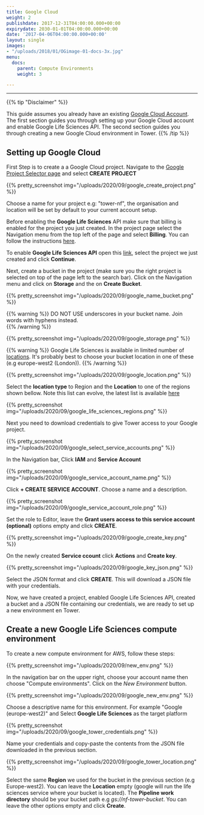 ```yaml
---
title: Google Cloud
weight: 2
publishdate: 2017-12-31T04:00:00.000+00:00
expirydate: 2030-01-01T04:00:00.000+00:00
date: '2017-04-06T04:00:00.000+00:00'
layout: single
images:
- "/uploads/2018/01/OGimage-01-docs-3x.jpg"
menu:
  docs:
    parent: Compute Environments
    weight: 3

---
```

---
{{% tip "Disclaimer" %}}
<!-- If you already have Batch environment pre-configured skip Froge and go to Launch -->
This guide assumes you already have an existing [Google Cloud Account](https://console.cloud.google.com). The first section guides you through setting up your Google Cloud account and enable Google Life Sciences API. The second section guides you through creating a new Google Cloud environment in Tower.
{{% /tip %}}

## Setting up Google Cloud

First Step is to create a a Google Cloud project. Navigate to the [Google Project Selector page](https://console.cloud.google.com/projectselector2) and select **CREATE PROJECT**

{{% pretty_screenshot img="/uploads/2020/09/google_create_project.png" %}}

Choose a name for your project e.g: "tower-nf", the organisation and location will be set by default to your current account setup.

Before enabling the **Google Life Sciences** API make sure that billing is enabled for the project you just created. In the project page select the Navigation menu from the top left of the page and select **Billing**. You can follow the instructions [here](https://cloud.google.com/billing/docs/how-to/modify-project).

To enable **Google Life Sciences API** open this [link](https://console.cloud.google.com/flows/enableapi?apiid=lifesciences.googleapis.com%2Ccompute.googleapis.com%2Cstorage-api.googleapis.com), select the project we just created and click **Continue**.

Next, create a bucket in the project (make sure you the right project is selected on top of the page left to the search bar). Click on the Navigation menu and click on **Storage** and the on **Create Bucket**.

{{% pretty_screenshot img="/uploads/2020/09/google_name_bucket.png" %}}

{{% warning %}}
DO NOT USE underscores in your bucket name. Join words with hyphens instead.   
{{% /warning %}}


{{% pretty_screenshot img="/uploads/2020/09/google_storage.png" %}}

{{% warning %}}
Google Life Sciences is available in limited number of [locations](https://cloud.google.com/life-sciences/docs/concepts/locations). It's probably best to choose your bucket location in one of these (e.g europe-west2 (London)).
{{% /warning %}}

{{% pretty_screenshot img="/uploads/2020/09/google_location.png" %}}

Select the **location type** to Region and the **Location** to one of the regions shown bellow. Note this list can evolve, the latest list is available [here](https://cloud.google.com/life-sciences/docs/concepts/locations)

{{% pretty_screenshot img="/uploads/2020/09/google_life_sciences_regions.png" %}}

Next you need to download credentials to give Tower access to your Google project.

{{% pretty_screenshot img="/uploads/2020/09/google_select_service_accounts.png" %}}

In the Navigation bar, Click **IAM** and **Service Account**

{{% pretty_screenshot img="/uploads/2020/09/google_service_account_name.png" %}}

Click **+ CREATE SERVICE ACCOUNT**. Choose a name and a description.

{{% pretty_screenshot img="/uploads/2020/09/google_service_account_role.png" %}}

Set the role to Editor, leave the **Grant users access to this service account (optional)** options empty and click **CREATE**.

{{% pretty_screenshot img="/uploads/2020/09/google_create_key.png" %}}

On the newly created **Service ccount** click **Actions** and **Create key**.

{{% pretty_screenshot img="/uploads/2020/09/google_key_json.png" %}}

Select the JSON format and click **CREATE**. This will download a JSON file with your credentials.


Now, we have created a project, enabled Google Life Sciences API, created a bucket and a JSON file containing our credentials, we are ready to set up a new environment en Tower.

## Create a new Google Life Sciences compute environment

To create a new compute environment for AWS, follow these steps:

{{% pretty_screenshot img="/uploads/2020/09/new_env.png" %}}

In the navigation bar on the upper right, choose your account name then choose "Compute environments". Click on the *New Environment* button.

{{% pretty_screenshot img="/uploads/2020/09/google_new_env.png" %}}

Choose a descriptive name for this environment. For example "Google (europe-west2)" and Select **Google Life Sciences** as the target platform

{{% pretty_screenshot img="/uploads/2020/09/google_tower_credentials.png" %}}

Name your credentials and copy-paste the contents from the JSON file downloaded in the previous section.

{{% pretty_screenshot img="/uploads/2020/09/google_tower_location.png" %}}

Select the same **Region** we used for the bucket in the previous section (e.g Europe-west2). You can leave the **Location** empty (google will run the life sciences service where your bucket is located). The **Pipeline work directory** should be your bucket path e.g *gs://nf-tower-bucket*. You can leave the other options empty and click **Create**.
